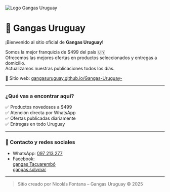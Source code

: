![Logo Gangas Uruguay](assets/logo.png.jpg)
# 🛒 Gangas Uruguay

¡Bienvenido al sitio oficial de **Gangas Uruguay**!

Somos la mejor franquicia de $499 del país 🇺🇾  
Ofrecemos las mejores ofertas en productos seleccionados y entregas a domicilio.  
Actualizamos nuestras publicaciones todos los días.

🔗 Sitio web: [gangasuruguay.github.io/Gangas-Uruguay-](https://gangasuruguay.github.io/Gangas-Uruguay-/)

---

### ¿Qué vas a encontrar aquí?

✅ Productos novedosos a $499  
✅ Atención directa por WhatsApp  
✅ Ofertas publicadas diariamente  
✅ Entregas en todo Uruguay

---

### 📲 Contacto y redes sociales

- WhatsApp: [097 213 277](https://wa.me/59897213277)  
- Facebook:  
  [gangas Tacuarembó](https://www.facebook.com/share/1YoChsDWQq/?mibextid=wwXIfr)  
  [gangas solymar](https://www.facebook.com/share/196KdGnENq/?mibextid=wwXIfr)

---

> Sitio creado por Nicolás Fontana – Gangas Uruguay © 2025


